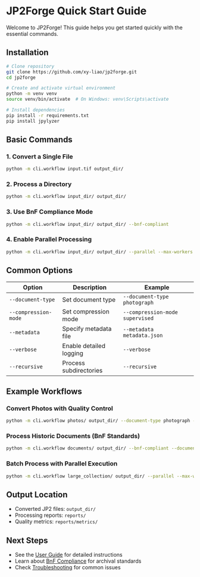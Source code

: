 # JP2Forge Quick Start Guide

Welcome to JP2Forge! This guide helps you get started quickly with the essential commands.

## Installation

```bash
# Clone repository
git clone https://github.com/xy-liao/jp2forge.git
cd jp2forge

# Create and activate virtual environment
python -m venv venv
source venv/bin/activate  # On Windows: venv\Scripts\activate

# Install dependencies
pip install -r requirements.txt
pip install jpylyzer
```

## Basic Commands

### 1. Convert a Single File

```bash
python -m cli.workflow input.tif output_dir/
```

### 2. Process a Directory

```bash
python -m cli.workflow input_dir/ output_dir/
```

### 3. Use BnF Compliance Mode

```bash
python -m cli.workflow input_dir/ output_dir/ --bnf-compliant
```

### 4. Enable Parallel Processing

```bash
python -m cli.workflow input_dir/ output_dir/ --parallel --max-workers 4
```

## Common Options

| Option | Description | Example |
|--------|-------------|---------|
| `--document-type` | Set document type | `--document-type photograph` |
| `--compression-mode` | Set compression mode | `--compression-mode supervised` |
| `--metadata` | Specify metadata file | `--metadata metadata.json` |
| `--verbose` | Enable detailed logging | `--verbose` |
| `--recursive` | Process subdirectories | `--recursive` |

## Example Workflows

### Convert Photos with Quality Control

```bash
python -m cli.workflow photos/ output_dir/ --document-type photograph --compression-mode supervised
```

### Process Historic Documents (BnF Standards)

```bash
python -m cli.workflow documents/ output_dir/ --bnf-compliant --document-type heritage_document
```

### Batch Process with Parallel Execution

```bash
python -m cli.workflow large_collection/ output_dir/ --parallel --max-workers 8 --recursive
```

## Output Location

- Converted JP2 files: `output_dir/`
- Processing reports: `reports/`
- Quality metrics: `reports/metrics/`

## Next Steps

- See the [User Guide](user_guide.md) for detailed instructions
- Learn about [BnF Compliance](NOTATION.md) for archival standards
- Check [Troubleshooting](user_guide.md#11-troubleshooting) for common issues
